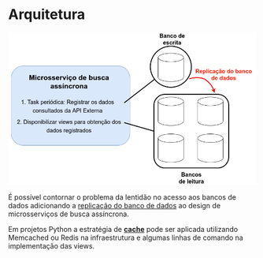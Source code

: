 # Arquitetura

![](Idwall_1.png)

É possível contornar o problema da lentidão no acesso aos bancos de dados adicionando a [replicação do banco de dados](https://searchdatamanagement.techtarget.com/definition/database-replication) ao design de microsserviços de busca assíncrona.

Em projetos Python a estratégia de **[cache](https://docs.djangoproject.com/en/4.0/topics/cache/)** pode ser aplicada utilizando Memcached ou Redis na infraestrutura e algumas linhas de comando na implementação das views. 
